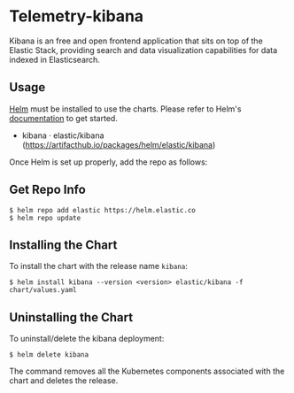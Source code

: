 # Telemetry-kibana

Kibana is an free and open frontend application that sits on top of the Elastic Stack, providing search and data visualization capabilities for data indexed in Elasticsearch.

## Usage

[Helm](https://helm.sh) must be installed to use the charts.
Please refer to Helm's [documentation](https://helm.sh/docs/) to get started.

- kibana · elastic/kibana (https://artifacthub.io/packages/helm/elastic/kibana)

Once Helm is set up properly, add the repo as follows:

## Get Repo Info

```console
$ helm repo add elastic https://helm.elastic.co
$ helm repo update
```

## Installing the Chart

To install the chart with the release name `kibana`:

```console
$ helm install kibana --version <version> elastic/kibana -f chart/values.yaml
```

## Uninstalling the Chart

To uninstall/delete the kibana deployment:

```console
$ helm delete kibana
```

The command removes all the Kubernetes components associated with the chart and deletes the release.


